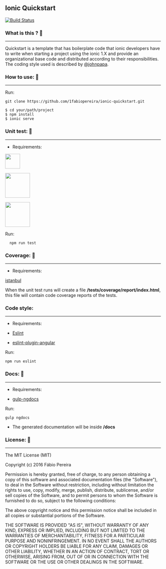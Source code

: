 ## Ionic Quickstart 

[![Build Status](https://travis-ci.org/1fabiopereira/ionic-quickstart.svg?branch=master)](https://travis-ci.org/1fabiopereira/ionic-quickstart)

### What is this ? :pushpin:
--------------------------------

Quickstart is a template that has boilerplate code that ionic developers have to write when starting a project using the ionic 1.X and provide an organizational base code and distributed according to their responsibilities. The coding style used is described by [@johnpapa](https://github.com/johnpapa/angular-styleguide/blob/master/a1/README.md).

### How to use: :pushpin:
--------------------------------
 Run:
```
git clone https://github.com/1fabiopereira/ionic-quickstart.git
```
``` 
$ cd your/path/project
$ npm install
$ ionic serve
```

### Unit test: :pushpin:
--------------------------------

*   Requirements:

  [<img src="http://jasmine.github.io/images/jasmine_vertical.svg" width="48">](http://jasmine.github.io/)

  [<img src="https://karma-runner.github.io/assets/img/banner.png" width="80">](https://karma-runner.github.io/1.0/index.html)

  [<img src="http://phantomjs.org/img/phantomjs-logo.png" width="80">](http://phantomjs.org/)


Run:
```
  npm run test
```
### Coverage: :pushpin:
--------------------------------
*  Requirements:

  [istanbul](http://gotwarlost.github.io/istanbul/)

  When the unit test runs will create a file __/tests/coverage/report/index.html__, this file will contain code coverage reports of the tests.

### Code style:
--------------------------------
*  Requirements:

  * [Eslint](http://eslint.org/docs/user-guide/configuring)

  * [eslint-plugin-angular](https://github.com/Gillespie59/eslint-plugin-angular)

   Run:

  ```
  npm run eslint
  ```

### Docs: :pushpin:
--------------------------------
*  Requirements:

  * [gulp-ngdocs](https://github.com/nikhilmodak/gulp-ngdocs)

   Run:
  ```
  gulp ngdocs
  ```

  * The generated documentation will be inside __/docs__

### License: :notebook_with_decorative_cover:
--------------------------------

The MIT License (MIT)

Copyright (c) 2016 Fábio Pereira

Permission is hereby granted, free of charge, to any person obtaining a copy of this software and associated documentation files (the "Software"), to deal in the Software without restriction, including without limitation the rights to use, copy, modify, merge, publish, distribute, sublicense, and/or sell copies of the Software, and to permit persons to whom the Software is furnished to do so, subject to the following conditions:

The above copyright notice and this permission notice shall be included in all copies or substantial portions of the Software.

THE SOFTWARE IS PROVIDED "AS IS", WITHOUT WARRANTY OF ANY KIND, EXPRESS OR IMPLIED, INCLUDING BUT NOT LIMITED TO THE WARRANTIES OF MERCHANTABILITY, FITNESS FOR A PARTICULAR PURPOSE AND NONINFRINGEMENT. IN NO EVENT SHALL THE AUTHORS OR COPYRIGHT HOLDERS BE LIABLE FOR ANY CLAIM, DAMAGES OR OTHER LIABILITY, WHETHER IN AN ACTION OF CONTRACT, TORT OR OTHERWISE, ARISING FROM, OUT OF OR IN CONNECTION WITH THE SOFTWARE OR THE USE OR OTHER DEALINGS IN THE SOFTWARE.
